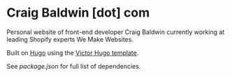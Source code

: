 # Craig Baldwin [dot] com

Personal website of front-end developer Craig Baldwin currently working at leading Shopify experts We Make Websites.

Built on [Hugo](https://gohugo.io/) using the [Victor Hugo template](https://github.com/netlify-templates/victor-hugo).

See _package.json_ for full list of dependencies.
